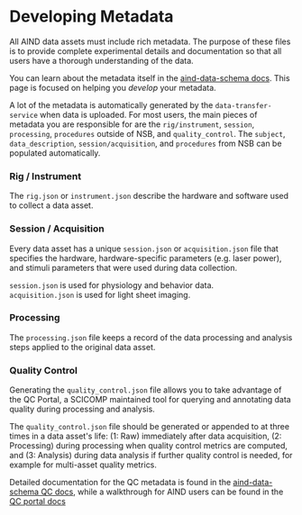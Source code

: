 # Developing Metadata

All AIND data assets must include rich metadata. The purpose of these files is to provide complete experimental details and documentation so that all users have a thorough understanding of the data.

You can learn about the metadata itself in the [aind-data-schema docs](https://aind-data-schema.readthedocs.io/en/latest/). This page is focused on helping you *develop* your metadata.

A lot of the metadata is automatically generated by the `data-transfer-service` when data is uploaded. For most users, the main pieces of metadata you are responsible for are the `rig/instrument`, `session`, `processing`, `procedures` outside of NSB, and `quality_control`. The `subject`, `data_description`, `session/acquisition`, and `procedures` from NSB can be populated automatically.

### Rig / Instrument

The `rig.json` or `instrument.json` describe the hardware and software used to collect a data asset. 

### Session / Acquisition

Every data asset has a unique `session.json` or `acquisition.json` file that specifies the hardware, hardware-specific parameters (e.g. laser power), and stimuli parameters that were used during data collection. 

`session.json` is used for physiology and behavior data.  
`acquisition.json` is used for light sheet imaging. 

### Processing

The `processing.json` file keeps a record of the data processing and analysis steps applied to the original data asset. 


### Quality Control

Generating the `quality_control.json` file allows you to take advantage of the QC Portal, a SCICOMP maintained tool for querying and annotating data quality during processing and analysis.

The `quality_control.json` file should be generated or appended to at three times in a data asset's life: (1: Raw) immediately after data acquisition, (2: Processing) during processing when quality control metrics are computed, and (3: Analysis) during data analysis if further quality control is needed, for example for multi-asset quality metrics.

Detailed documentation for the QC metadata is found in the [aind-data-schema QC docs](https://aind-data-schema.readthedocs.io/en/latest/quality_control.html), while a walkthrough for AIND users can be found in the [QC portal docs](https://github.com/AllenNeuralDynamics/aind-qc-portal?tab=readme-ov-file#qc-portal)